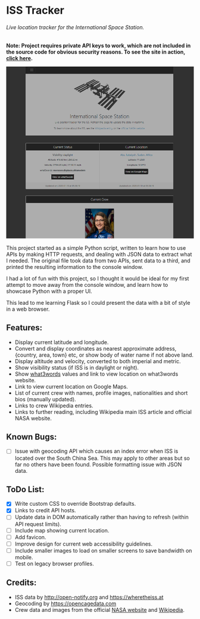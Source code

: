 # ISS Tracker
###### Live location tracker for the International Space Station.
**Note: Project requires private API keys to work, which are not included in the source code for obvious security reasons. To see the site in action, [click here](#).**

![Image of site in action](screenprint.png)

This project started as a simple Python script, written to learn how to use APIs by making HTTP requests, and dealing with JSON data to extract what I needed. The original file took data from two APIs, sent data to a third, and printed the resulting information to the console window.

I had a lot of fun with this project, so I thought it would be ideal for my first attempt to move away from the console window, and learn how to showcase Python with a proper UI.

This lead to me learning Flask so I could present the data with a bit of style in a web browser.

## Features:
- Display current latitude and longitude.
- Convert and display coordinates as nearest approximate address, {country, area, town} etc, or show body of water name if not above land.
- Display altitude and velocity, converted to both imperial and metric.
- Show visibility status (if ISS is in daylight or night).
- Show [what3words](https://what3words.com/) values and link to view location on what3words website.
- Link to view current location on Google Maps.
- List of current crew with names, profile images, nationalities and short bios (manually updated).
- Links to crew Wikipedia entries.
- Links to further reading, including Wikipedia main ISS article and official NASA website.

## Known Bugs:
- [ ] Issue with geocoding API which causes an index error when ISS is located over the South China Sea. This may apply to other areas but so far no others have been found. Possible formatting issue with JSON data.

## ToDo List:
- [x] Write custom CSS to override Bootstrap defaults.
- [x] Links to credit API hosts.
- [ ] Update data in DOM automatically rather than having to refresh (within API request limits).
- [ ] Include map showing current location.
- [ ] Add favicon.
- [ ] Improve design for current web accessibility guidelines.
- [ ] Include smaller images to load on smaller screens to save bandwidth on mobile.
- [ ] Test on legacy browser profiles.

## Credits:
- ISS data by http://open-notify.org and https://wheretheiss.at
- Geocoding by https://opencagedata.com
- Crew data and images from the official [NASA website](https://www.nasa.gov/mission_pages/station/expeditions/expedition61/index.html) and [Wikipedia](https://wikipedia.org).
